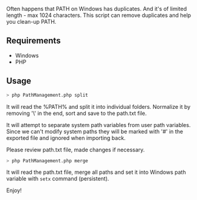 Often happens that PATH on Windows has duplicates. And it's of limited length - max 1024 characters. This script can remove duplicates and help you clean-up PATH.

## Requirements

* Windows
* PHP

## Usage

```bash
> php PathManagement.php split
```

It will read the %PATH% and split it into individual folders. Normalize it by removing '\\' in the end, sort and save to the path.txt file.

It will attempt to separate system path variables from user path variables. Since we can't modify system paths they will be marked with '#' in the exported file and ignored when importing back.

Please review path.txt file, made changes if necessary.

```bash
> php PathManagement.php merge
```

It will read the path.txt file, merge all paths and set it into Windows path variable with ```setx``` command (persistent).

Enjoy!

